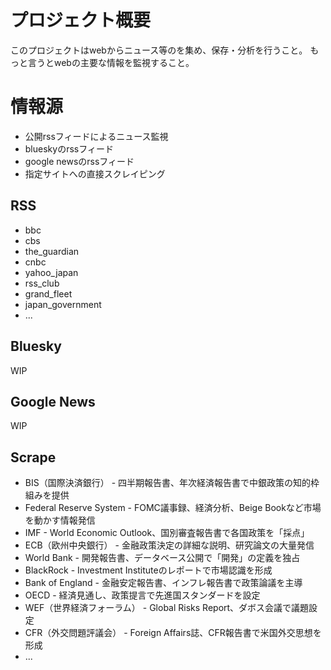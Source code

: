 # プロジェクト概要
このプロジェクトはwebからニュース等のを集め、保存・分析を行うこと。
もっと言うとwebの主要な情報を監視すること。

# 情報源
- 公開rssフィードによるニュース監視
- blueskyのrssフィード
- google newsのrssフィード
- 指定サイトへの直接スクレイピング

## RSS
- bbc
- cbs
- the_guardian
- cnbc
- yahoo_japan
- rss_club
- grand_fleet
- japan_government
- ...

## Bluesky
WIP

## Google News
WIP

## Scrape
- BIS（国際決済銀行） - 四半期報告書、年次経済報告書で中銀政策の知的枠組みを提供
- Federal Reserve System - FOMC議事録、経済分析、Beige Bookなど市場を動かす情報発信
- IMF - World Economic Outlook、国別審査報告書で各国政策を「採点」
- ECB（欧州中央銀行） - 金融政策決定の詳細な説明、研究論文の大量発信
- World Bank - 開発報告書、データベース公開で「開発」の定義を独占
- BlackRock - Investment Instituteのレポートで市場認識を形成
- Bank of England - 金融安定報告書、インフレ報告書で政策論議を主導
- OECD - 経済見通し、政策提言で先進国スタンダードを設定
- WEF（世界経済フォーラム） - Global Risks Report、ダボス会議で議題設定
- CFR（外交問題評議会） - Foreign Affairs誌、CFR報告書で米国外交思想を形成
- ...
